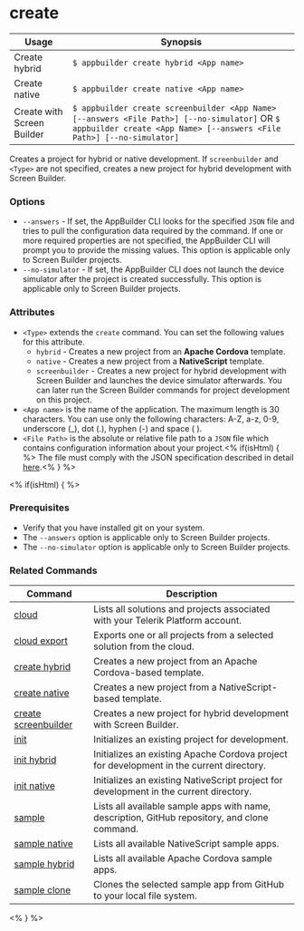 create
==========

Usage | Synopsis
------|-------
Create hybrid | `$ appbuilder create hybrid <App name>`
Create native | `$ appbuilder create native <App name>`
Create with Screen Builder | `$ appbuilder create screenbuilder <App Name> [--answers <File Path>] [--no-simulator]` OR `$ appbuilder create <App Name> [--answers <File Path>] [--no-simulator]`

Creates a project for hybrid or native development. If `screenbuilder` and `<Type>` are not specified, creates a new project for hybrid development with Screen Builder.

### Options

* `--answers` - If set, the AppBuilder CLI looks for the specified `JSON` file and tries to pull the configuration data required by the command. If one or more required properties are not specified, the AppBuilder CLI will prompt you to provide the missing values. This option is applicable only to Screen Builder projects.
* `--no-simulator` - If set, the AppBuilder CLI does not launch the device simulator after the project is created successfully. This option is applicable only to Screen Builder projects.

### Attributes
* `<Type>` extends the `create` command. You can set the following values for this attribute.
	* `hybrid` - Creates a new project from an **Apache Cordova** template.
	* `native` - Creates a new project from a **NativeScript** template.
	* `screenbuilder` - Creates a new project for hybrid development with Screen Builder and launches the device simulator afterwards. You can later run the Screen Builder commands for project development on this project.
* `<App name>` is the name of the application. The maximum length is 30 characters. You can use only the following characters: A-Z, a-z, 0-9, underscore (_), dot (.), hyphen (-) and space ( ).
* `<File Path>` is the absolute or relative file path to a `JSON` file which contains configuration information about your project.<% if(isHtml) { %> The file must comply with the JSON specification described in detail [here](http://docs.telerik.com/platform/appbuilder/creating-your-project/screen-builder-automation#create).<% } %>

<% if(isHtml) { %>
### Prerequisites

* Verify that you have installed git on your system.
* The `--answers` option is applicable only to Screen Builder projects.
* The `--no-simulator` option is applicable only to Screen Builder projects.

### Related Commands

Command | Description
----------|----------
[cloud](cloud.html) | Lists all solutions and projects associated with your Telerik Platform account.
[cloud export](cloud-export.html) | Exports one or all projects from a selected solution from the cloud.
[create hybrid](create-hybrid.html) | Creates a new project from an Apache Cordova-based template.
[create native](create-native.html) | Creates a new project from a NativeScript-based template.
[create screenbuilder](create-screenbuilder.html) | Creates a new project for hybrid development with Screen Builder.
[init](init.html) | Initializes an existing project for development.
[init hybrid](init-hybrid.html) | Initializes an existing Apache Cordova project for development in the current directory.
[init native](init-native.html) | Initializes an existing NativeScript project for development in the current directory.
[sample](sample.html) | Lists all available sample apps with name, description, GitHub repository, and clone command.
[sample native](sample-native.html) | Lists all available NativeScript sample apps.
[sample hybrid](sample-hybrid.html) | Lists all available Apache Cordova sample apps.
[sample clone](sample-clone.html) | Clones the selected sample app from GitHub to your local file system.
<% } %>
